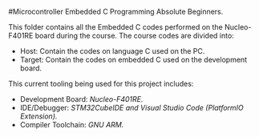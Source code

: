 #Microcontroller Embedded C Programming Absolute Beginners.

This folder contains all the Embedded C codes performed on the Nucleo-F401RE board during the course. The course codes are divided into:
- Host: Contain the codes on language C used on the PC.
- Target: Contain the codes on embedded C used on the development board.

This current tooling being used for this project includes:

- Development Board: _Nucleo-F401RE._
- IDE/Debugger: _STM32CubeIDE and Visual Studio Code (PlatformIO Extension)._
- Compiler Toolchain: _GNU ARM._
